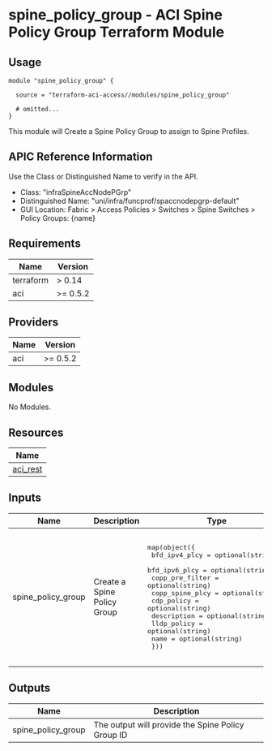 # spine_policy_group - ACI Spine Policy Group Terraform Module

## Usage

```hcl
module "spine_policy_group" {

  source = "terraform-aci-access//modules/spine_policy_group"

  # omitted...
}
```

This module will Create a Spine Policy Group to assign to Spine Profiles.

## APIC Reference Information

Use the Class or Distinguished Name to verify in the API.

* Class: "infraSpineAccNodePGrp"
* Distinguished Name: "uni/infra/funcprof/spaccnodepgrp-default"
* GUI Location: Fabric > Access Policies > Switches > Spine Switches > Policy Groups: {name}

<!-- BEGINNING OF PRE-COMMIT-TERRAFORM DOCS HOOK -->
## Requirements

| Name | Version |
|------|---------|
| terraform | > 0.14 |
| aci | >= 0.5.2 |

## Providers

| Name | Version |
|------|---------|
| aci | >= 0.5.2 |

## Modules

No Modules.

## Resources

| Name |
|------|
| [aci_rest](https://registry.terraform.io/providers/ciscodevnet/aci/0.5.2/docs/resources/rest) |

## Inputs

| Name | Description | Type | Default | Required |
|------|-------------|------|---------|:--------:|
| spine\_policy\_group | Create a Spine Policy Group | <pre>map(object({<br>    bfd_ipv4_plcy   = optional(string)<br>    bfd_ipv6_plcy   = optional(string)<br>    copp_pre_filter = optional(string)<br>    copp_spine_plcy = optional(string)<br>    cdp_policy      = optional(string)<br>    description     = optional(string)<br>    lldp_policy     = optional(string)<br>    name            = optional(string)<br>  }))</pre> | <pre>{<br>  "default": {<br>    "bfd_ipv4_plcy": "default",<br>    "bfd_ipv6_plcy": "default",<br>    "cdp_policy": "default",<br>    "copp_pre_filter": "default",<br>    "copp_spine_plcy": "default",<br>    "description": "",<br>    "lldp_policy": "default",<br>    "name": "default"<br>  }<br>}</pre> | no |

## Outputs

| Name | Description |
|------|-------------|
| spine\_policy\_group | The output will provide the Spine Policy Group ID |
<!-- END OF PRE-COMMIT-TERRAFORM DOCS HOOK -->
